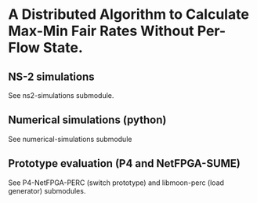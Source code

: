 # A Distributed Algorithm to Calculate Max-Min Fair Rates Without Per-Flow State.

## NS-2 simulations
See ns2-simulations submodule.

## Numerical simulations (python)
See numerical-simulations submodule

## Prototype evaluation (P4 and NetFPGA-SUME)
See P4-NetFPGA-PERC (switch prototype) and libmoon-perc (load generator) submodules.
